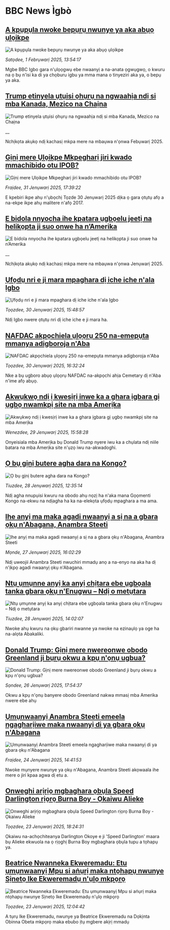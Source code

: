 # BBC News Ìgbò## [A kpụpụla nwoke bepụrụ nwunye ya aka abụọ ụlọikpe](https://www.bbc.com/igbo/articles/crr0e5kz97wo?at_campaign=githubrss)![A kpụpụla nwoke bepụrụ nwunye ya aka abụọ ụlọikpe](https://ichef.bbci.co.uk/ace/standard/240/cpsprodpb/3c77/live/e35a5800-e0a1-11ef-a544-6d6714619779.jpg)_Satọdee, 1 Febrụwarị 2025, 13:54:17_Mgbe BBC Igbo gara n'ụlọọgwụ ebe nwaanyị a na-anata ọgwụgwọ, o kwuru na ọ bụ n'isi ka di ya chọburu igbu ya mma mana o tinyeziri aka ya, o bepụ ya aka.## [Trump etinyela ụtụisi ọhụrụ na ngwaahịa ndị si mba Kanada, Mezico na Chaịna](https://www.bbc.co.uk/igbo/live/ceq91w72n54t?at_campaign=githubrss)![Trump etinyela ụtụisi ọhụrụ na ngwaahịa ndị si mba Kanada, Mezico na Chaịna](https://ichef.bbci.co.uk/ace/standard/240/cpsprodpb/f674/live/a0a56620-e142-11ef-a819-277e390a7a08.jpg)__Nchịkọta akụkọ ndị kachasị mkpa mere na mbaụwa n'ọnwa Febụwarị 2025.## [Gịnị mere Ụlọikpe Mkpegharị jiri kwado mmachibido otu IPOB?](https://www.bbc.com/igbo/articles/cnevn97l0rjo?at_campaign=githubrss)![Gịnị mere Ụlọikpe Mkpegharị jiri kwado mmachibido otu IPOB?](https://ichef.bbci.co.uk/ace/standard/240/cpsprodpb/dab7/live/1ba71440-dff9-11ef-b0ce-4196690a3761.jpg)_Fraịdee, 31 Jenụwarị 2025, 17:39:22_E kpebiri ikpe ahụ n'ụbọchị Tọzde 30 Jenụwarị 2025 dịka ọ gara ọtụtụ afọ a na-ekpe ikpe ahụ malitere n'afọ 2017.## [E bidola nnyocha ihe kpatara ụgbọelu jeetị na helikọpta ji suo onwe ha n’Amerika](https://www.bbc.co.uk/igbo/live/cwy32yp1ennt?at_campaign=githubrss)![E bidola nnyocha ihe kpatara ụgbọelu jeetị na helikọpta ji suo onwe ha n’Amerika](https://ichef.bbci.co.uk/ace/standard/240/cpsprodpb/0dc0/live/6651a390-dfac-11ef-a819-277e390a7a08.jpg)__Nchịkọta akụkọ ndị kachasị mkpa mere na mbaụwa n'ọnwa Jenụwarị 2025.## [Ụfọdụ nri e ji mara mpaghara dị iche iche n'ala Ịgbo](https://www.bbc.com/igbo/articles/ckg03mr0n1no?at_campaign=githubrss)![Ụfọdụ nri e ji mara mpaghara dị iche iche n'ala Ịgbo](https://ichef.bbci.co.uk/ace/standard/240/cpsprodpb/00dd/live/74ce7980-df24-11ef-bd1b-d536627785f2.jpg)_Tọọzdee, 30 Jenụwarị 2025, 15:48:57_Ndị Igbo nwere ọtụtụ nri dị iche iche e ji mara ha.## [NAFDAC akpọchiela ụlọọrụ 250 na-emepụta mmanya adigboroja n'Aba](https://www.bbc.com/igbo/articles/c5y6qx5x0g7o?at_campaign=githubrss)![NAFDAC akpọchiela ụlọọrụ 250 na-emepụta mmanya adigboroja n'Aba](https://ichef.bbci.co.uk/ace/standard/240/cpsprodpb/b223/live/b4fa4f40-df22-11ef-a622-27240dd7c784.jpg)_Tọọzdee, 30 Jenụwarị 2025, 16:32:24_Nke a bụ ugboro abụọ ụlọọrụ NAFDAC na-akpọchi ahịa Cemetary dị n'Aba n'ime afọ abụọ.## [Akwụkwọ ndị ị kwesịrị inwe ka a ghara ịgbara gị ụgbọ nwamkpị site na mba Amerịka](https://www.bbc.com/igbo/articles/czj3pp82le2o?at_campaign=githubrss)![Akwụkwọ ndị ị kwesịrị inwe ka a ghara ịgbara gị ụgbọ nwamkpị site na mba Amerịka](https://ichef.bbci.co.uk/ace/standard/240/cpsprodpb/e948/live/6a2dced0-de58-11ef-9477-55d42bf999f6.jpg)_Wenezdee, 29 Jenụwarị 2025, 15:58:28_Onyeisiala mba Amerịka bụ Donald Trump nyere iwu ka a chụlata ndị niile batara na mba Amerịka site n'ụzọ iwu na-akwadoghi.## [Ọ bụ gịnị butere agha dara na Kongo?](https://www.bbc.com/igbo/articles/c8edx24rpj9o?at_campaign=githubrss)![Ọ bụ gịnị butere agha dara na Kongo?](https://ichef.bbci.co.uk/ace/standard/240/cpsprodpb/030b/live/cb4ae620-dca6-11ef-bc01-8f2c83dad217.jpg)_Tiuzdee, 28 Jenụwarị 2025, 12:35:14_Ndị agha nnupụisi kwuru na obodo ahụ nọzị ha n'aka mana Gọọmenti Kongo na-ekwu na ndịagha ha ka na-elekọta ụfọdụ mpaghara a ma ama.## [Ihe anyị ma maka agadi nwaanyị a sị na a gbara ọkụ n'Abagana, Anambra Steeti](https://www.bbc.com/igbo/articles/c203v97vgn7o?at_campaign=githubrss)![Ihe anyị ma maka agadi nwaanyị a sị na a gbara ọkụ n'Abagana, Anambra Steeti](https://ichef.bbci.co.uk/ace/standard/240/cpsprodpb/6ffc/live/91b81cf0-dcad-11ef-8ed5-8b292d335eb0.jpg)_Mọnde, 27 Jenụwarị 2025, 16:02:29_Ndị uweojii Anambra Steeti nwuchiri mmadụ anọ a na-enyo na aka ha dị n'ịkpọ agadi nwaanyị ọkụ n'Abagana.## [Ntụ ụmụnne anyị ka anyị chịtara ebe ụgbọala tanka gbara ọkụ n'Enugwu – Ndị o metụtara](https://www.bbc.com/igbo/articles/ceve2xk2n0po?at_campaign=githubrss)![Ntụ ụmụnne anyị ka anyị chịtara ebe ụgbọala tanka gbara ọkụ n'Enugwu – Ndị o metụtara](https://ichef.bbci.co.uk/ace/standard/240/cpsprodpb/856b/live/5ffb1ea0-dd80-11ef-902e-cf9b84dc1357.png)_Tiuzdee, 28 Jenụwarị 2025, 14:02:07_Nwoke ahụ kwuru na ọkụ gbariri nwanne ya nwoke na ezinaụlọ ya oge ha na-alọta Abakaliki.## [Donald Trump: Gịnị mere nwereonwe obodo Greenland ji bụrụ okwu a kpụ n'ọnụ ugbua?](https://www.bbc.com/igbo/articles/c93l94lj308o?at_campaign=githubrss)![Donald Trump: Gịnị mere nwereonwe obodo Greenland ji bụrụ okwu a kpụ n'ọnụ ugbua?](https://ichef.bbci.co.uk/ace/standard/240/cpsprodpb/d5ee/live/eee324c0-dc07-11ef-be50-63fa651218ad.jpg)_Sọndee, 26 Jenụwarị 2025, 17:54:37_Okwu a kpụ n'ọnụ banyere obodo Greenland nakwa mmasị mba Amerika nwere ebe ahụ## [Ụmụnwaanyị Anambra Steeti emeela ngagharịiwe maka nwaanyị di ya gbara ọkụ n'Abagana](https://www.bbc.com/igbo/articles/c5y7k8n5dkyo?at_campaign=githubrss)![Ụmụnwaanyị Anambra Steeti emeela ngagharịiwe maka nwaanyị di ya gbara ọkụ n'Abagana](https://ichef.bbci.co.uk/ace/standard/240/cpsprodpb/f096/live/7d76a310-da5f-11ef-a37f-eba91255dc3d.jpg)_Fraịdee, 24 Jenụwarị 2025, 14:41:53_Nwoke mụnyere nwunye ya ọkụ n'Abagana, Anambra Steeti akọwaala ihe mere o jiri kpaa agwa dị etu a.## [Onweghi arịrịọ mgbaghara ọbụla Speed Darlington rịọrọ Burna Boy - Ọkaiwu Alieke](https://www.bbc.com/igbo/articles/czxvl327d40o?at_campaign=githubrss)![Onweghi arịrịọ mgbaghara ọbụla Speed Darlington rịọrọ Burna Boy - Ọkaiwu Alieke](https://ichef.bbci.co.uk/ace/standard/240/cpsprodpb/23f2/live/1275d750-d9b7-11ef-bc01-8f2c83dad217.jpg)_Tọọzdee, 23 Jenụwarị 2025, 18:24:31_Ọkaiwu na-achọchiteanya Darlington Okoye e ji 'Speed Darlington' maara bụ Alieke ekwuola na ọ rịọghị Burna Boy mgbaghara ọbụla tupu a tọhapụ ya.## [Beatrice Nwanneka Ekweremadu: Etu ụmụnwaanyị Mpu si aṅụrị maka ntọhapụ nwunye Sịnetọ Ike Ekweremadụ n'ụlọ mkpọrọ](https://www.bbc.com/igbo/articles/cde9dz445nlo?at_campaign=githubrss)![Beatrice Nwanneka Ekweremadu: Etu ụmụnwaanyị Mpu si aṅụrị maka ntọhapụ nwunye Sịnetọ Ike Ekweremadụ n'ụlọ mkpọrọ](https://ichef.bbci.co.uk/ace/standard/240/cpsprodpb/4862/live/e25cfff0-d8c4-11ef-94cb-5f844ceb9e30.jpg)_Tọọzdee, 23 Jenụwarị 2025, 12:04:42_A tụrụ Ike Ekweremadu, nwunye ya Beatrice Ekweremadu na Dọkịnta Obinna Obeta mkpọrọ maka ebubo ịtụ mgbere akịrị mmadụ